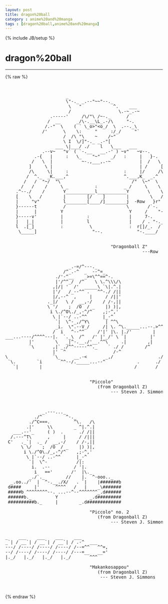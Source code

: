 ```yaml
---
layout: post
title: dragon%20ball
category : anime%20and%20manga
tags : [dragon%20ball,anime%20and%20manga]
---
```

{% include JB/setup %}
# dragon%20ball
---
{% raw %}
<pre>


                       _
                       \&quot;-._ _.--&quot;~~&quot;--._
                        \   &quot;            ^.    ___
                        /                  \.-~_.-~
                 .-----&#039;     /\/&quot;\ /~-._      /
                /  __      _/\-.__\L_.-/\     &quot;-.
               /.-&quot;  \    ( ` \_o&gt;&quot;&lt;o_/  \  .--._\
              /&#039;      \    \:     &quot;     :/_/     &quot;`
                      /  /\ &quot;\    ~    /~&quot;
                      \ I  \/]&quot;-._ _.-&quot;[
                   ___ \|___/ ./    l   \___   ___
              .--v~   &quot;v` ( `-.__   __.-&#039; ) ~v&quot;   ~v--.
           .-{   |     :   \_    &quot;~&quot;    _/   :     |   }-.
          /   \  |           ~-.,___,.-~           |  /   \
         ]     \ |                                 | /     [
         /\     \|     :                     :     |/     /\
        /  ^._  _K.___,^                     ^.___,K_  _.^  \
       /   /  &quot;~/  &quot;\                           /&quot;  \~&quot;  \   \
      /   /    /     \ _          :          _ /     \    \   \
    .^--./    /       Y___________l___________Y       \    \.--^.
    [    \   /        |        [/    ]        |        \   /    ]
    |     &quot;v&quot;         l________[____/]________j  -Row   }r&quot;     /
    }------t          /                       \       /`-.     /
    |      |         Y                         Y     /    &quot;-._/
    }-----v&#039;         |         :               |     7-.     /
    |   |_|          |         l               |    / . &quot;-._/
    l  .[_]          :          \              :  r[]/_.  /
     \_____]                     &quot;--.             &quot;-.____/


                                        &quot;Dragonball Z&quot;
                                                    ---Row


                        _.-=/^---._
                      /^_.-^  _  --^=_
                   ./&#039;-^__    _&gt;=\^^==^-.   
                   |&#039;/^^_/  /^    \ \.^\\\/\
                  ,|/| &#039;  /&#039;  _____\ `\|.^.|
                  |&#039;/   /_--^^ .   ^^-./ /||
                  |/,--^  ,     |     / /||&#039;
                ._|/   \ /  __,-/    / /-,||
                \ &#039;/    ;  /O  / _    |) )|,
                 i \./^O\./_,-^/^    ,;-^,&#039;      
                  \ |`--/ ..-^^      |_-^       
                   `|  \^-_,/^Y\      | ^^\    
                   _i.  \&quot;.--V_/     /| \. ^\._____...--.&gt;^^^^^^-------...._
                  /  i   ^--^^     /&#039;|&#039; |\. |./&#039;        |                  ;
___...----/^^^^---|.  `._\  /^   /&#039; |&#039;_/&#039; \ `|         |&#039;               ,/&#039;
         |&#039;        \   _|^-.__./&#039;__.^^\     .|        ,|            _.-^
         `\       ,|`_./^^-----^^._    ` ./ /        /^        _.-^^/
                  |&#039;  ^                  /-^                ./^    /
\                 `\_     __.-&lt;       _,/                 ./&#039;     |&#039;
 `\.        `i       ^^--/._____...--^            .      ./       |.
   `|        |                                   /       /        `|


                                &quot;Piccolo&quot;
                                   (from Dragonball Z)
                                        --- Steven J. Simmons



              _.---..._     
           ./^         ^-._       
         ./^C===.         ^\.   /\
        .|&#039;     \\        _ ^|.^.|
   ___.--&#039;_     ( )  .      ./ /||
  /.---^T\      ,     |     / /|||
 C&#039;   ._`|  ._ /  __,-/    / /-,||
      \ \/    ;  /O  / _    |) )|,
       i \./^O\./_,-^/^    ,;-^,&#039;      
        \ |`--/ ..-^^      |_-^       
         `|  \^-           /|:       
          i.  .--         / &#039;|.                                   
           i   ==&#039;       /&#039;  |\._                                 
         _./`._        //    |.  ^-ooo.._                        
  _.oo../&#039;  |  ^-.__./X/   . `|    |#######b                  
 d####     |&#039;      ^^^^   /   |    _\#######               
 #####b ^^^^^^^^--. ...--^--^^^^^^^_.d######                
 ######b._         Y            _.d#########              
 ##########b._     |        _.d#############              

                                &quot;Piccolo&quot; no. 2
                                   (from Dragonball Z)
                                        --- Steven J. Simmons


_    ___    ___    ___    ___            
_`| / __`| / __`| / __`| / .-^  ___       
---/ /----/ /----/ /----/ /--=^^   ^^=,
--/ /----/ /----/ /----/ /---=__   __=&#039; 
|._/   |._/   |._/   |._/       ^^^        

                                &quot;Makankosappou&quot;
                                   (from Dragonball Z)
                                    --- Steven J. Simmons

 </pre>
{% endraw %}
